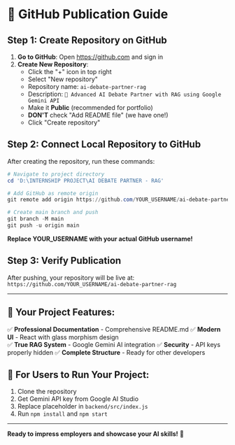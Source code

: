 # 🚀 GitHub Publication Guide

## Step 1: Create Repository on GitHub

1. **Go to GitHub**: Open https://github.com and sign in
2. **Create New Repository**:
   - Click the "+" icon in top right
   - Select "New repository"
   - Repository name: `ai-debate-partner-rag`
   - Description: `🤖 Advanced AI Debate Partner with RAG using Google Gemini API`
   - Make it **Public** (recommended for portfolio)
   - **DON'T** check "Add README file" (we have one!)
   - Click "Create repository"

## Step 2: Connect Local Repository to GitHub

After creating the repository, run these commands:

```powershell
# Navigate to project directory
cd 'D:\INTERNSHIP PROJECT\AI DEBATE PARTNER - RAG'

# Add GitHub as remote origin
git remote add origin https://github.com/YOUR_USERNAME/ai-debate-partner-rag.git

# Create main branch and push
git branch -M main
git push -u origin main
```

**Replace YOUR_USERNAME with your actual GitHub username!**

## Step 3: Verify Publication

After pushing, your repository will be live at:
`https://github.com/YOUR_USERNAME/ai-debate-partner-rag`

---

## 🎉 Your Project Features:

✅ **Professional Documentation** - Comprehensive README.md
✅ **Modern UI** - React with glass morphism design  
✅ **True RAG System** - Google Gemini AI integration
✅ **Security** - API keys properly hidden
✅ **Complete Structure** - Ready for other developers

## 🔧 For Users to Run Your Project:

1. Clone the repository
2. Get Gemini API key from Google AI Studio
3. Replace placeholder in `backend/src/index.js`
4. Run `npm install` and `npm start`

---
**Ready to impress employers and showcase your AI skills!** 🌟